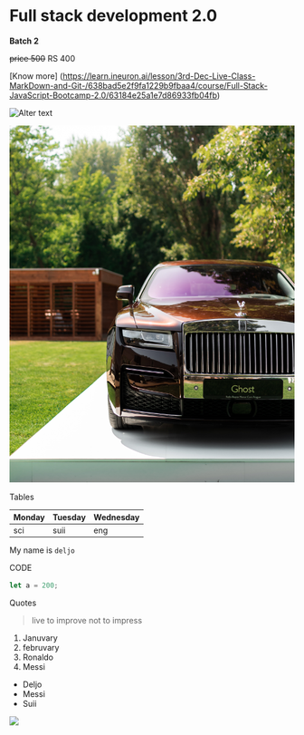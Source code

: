 # Full stack development 2.0
**Batch 2**

~~price 500~~   RS 400


[Know more] (https://learn.ineuron.ai/lesson/3rd-Dec-Live-Class-MarkDown-and-Git-/638bad5e2f9fa1229b9fbaa4/course/Full-Stack-JavaScript-Bootcamp-2.0/63184e25a1e7d86933fb04fb)

![Alter text](https://ineuron.ai/images/ineuron-logo.png)

![alter text](./martin-katler-YI-9-n4232c-unsplash.jpg)

Tables

|Monday|Tuesday|Wednesday|
|---|---|---|
|sci|suii|eng|

My name is `deljo`

CODE

```javascript
let a = 200;
```

Quotes

>live to improve not to impress

1. Januvary
2. februvary
3. Ronaldo
4. Messi

- Deljo
- Messi
- Suii

![](https://img.shields.io/badge/any_text-you_like-blue)